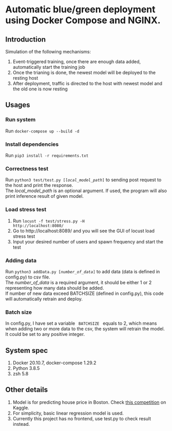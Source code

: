 # Automatic blue/green deployment using Docker Compose and NGINX.
## Introduction
Simulation of the following mechanisms:
1. Event-triggered training, once there are enough data added, automatically start the training job
2. Once the trianing is done, the newest model will be deployed to the resting host
3. After deployment, traffic is directed to the host with newest model and the old one is now resting

## Usages
### Run system
Run <code>docker-compose up --build -d</code>

### Install dependencies
Run <code>pip3 install -r requirements.txt</code>

### Correctness test
Run <code>python3 test/test.py [*local_model_path*]</code> to sending post request to the host and print the response.<br/>
The *local_model_path* is an optional argument. If used, the program will also print inference result of given model.

### Load stress test
1. Run <code>locust -f test/stress.py -H http://localhost:8080/</code>
2. Go to http://localhost:8089/ and you will see the GUI of locust load stress test
3. Input your desired number of users and spawn frequency and start the test

### Adding data
Run <code>python3 addData.py [*number_of_data*]</code> to add data (data is defined in config.py) to csv file.<br/>
The *number_of_data* is a required argument, it should be either 1 or 2 representing how many data should be added.<br/>
If number of new data exceed BATCHSIZE (defined in config.py), this code will automatically retrain and deploy.

### Batch size
In config.py, I have set a variable <code> BATCHSIZE </code> equals to 2, which means when adding two or more data to the csv, the system will retrain the model. It could be set to any positive integer.

## System spec
1. Docker 20.10.7, docker-compose 1.29.2
2. Python 3.8.5
3. zsh 5.8

## Other details
1. Model is for predicting house price in Boston. 
Check [this competition](https://www.kaggle.com/c/house-price-prediction-with-boston-housing-dataset) on Kaggle.
2. For simplicity, basic linear regression model is used.
3. Currently this project has no frontend, use test.py to check result instead.
